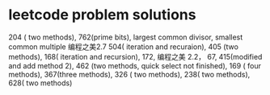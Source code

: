 # leetcode problem solutions
204 ( two methods), 762(prime bits), largest common divisor, smallest common multiple
编程之美2.7 504( iteration and recuraion), 405 (two methods), 168( iteration and recursion), 172, 编程之美 2.2， 67, 415(modified and add method 2),  462 (two methods, quick select not finished), 169 ( four methods), 367(three methods), 326 ( two methods), 238( two methods), 628( two methods)
